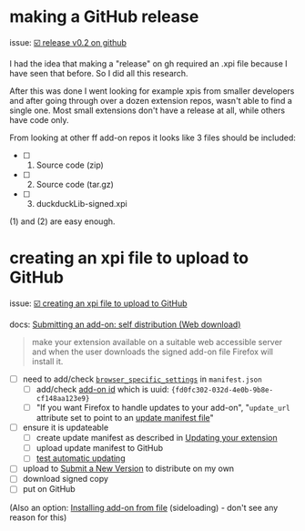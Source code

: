 # making a GitHub release

issue: [☑️ release v0.2 on github](https://github.com/CouldBeThis/duckduckLib/issues/7)

I had the idea that making a "release" on gh required an .xpi file because I have seen that before. So I did all this research. 

After this was done I went looking for example xpis from smaller developers and after going through over a dozen extension repos, wasn't able to find a single one. Most small extensions don't have a release at all, while others have code only. 

From looking at other ff add-on repos it looks like 3 files should be included:

- [ ] 1. Source code (zip) 
- [ ] 2. Source code (tar.gz) 
- [ ] 3. duckduckLib-signed.xpi

(1) and (2) are easy enough.

# creating an xpi file to upload to GitHub

issue: [☑️ creating an xpi file to upload to GitHub](https://github.com/CouldBeThis/duckduckLib/issues/6)

docs: [Submitting an add-on: self distribution (Web download)](https://extensionworkshop.com/documentation/publish/submitting-an-add-on/#self-distribution)

> make your extension available on a suitable web accessible server and when  the user downloads the signed add-on file Firefox will install it.

- [ ] need to add/check [`browser_specific_settings`](https://developer.mozilla.org/docs/Mozilla/Add-ons/WebExtensions/manifest.json/browser_specific_settings) in `manifest.json`
  - [ ] add/check [add-on id](https://extensionworkshop.com/documentation/develop/extensions-and-the-add-on-id/#When_do_you_need_an_add-on_ID) which is uuid: `{fd0fc302-032d-4e0b-9b8e-cf148aa123e9}`
  - [ ] "If you want Firefox to handle updates to your add-on", "`update_url` attribute set to point to an [update manifest file](https://developer.mozilla.org/Add-ons/Updates)"
- [ ] ensure it is updateable
  - [ ] create update manifest as described in [Updating your extension](https://extensionworkshop.com/documentation/manage/updating-your-extension/)
  - [ ] upload update manifest to GitHub
  - [ ] [test automatic updating](https://extensionworkshop.com/documentation/manage/updating-your-extension/#testing-automatic-updating)
- [ ] upload to [Submit a New Version](https://addons.mozilla.org/en-US/developers/addon/duckducklib/versions/submit/distribution?channel=listed) to distribute on my own
- [ ] download signed copy
- [ ] put on GitHub 

(Also an option: [Installing add-on from file](https://extensionworkshop.com/documentation/publish/distribute-sideloading) (sideloading) - don't see any reason for this)



















